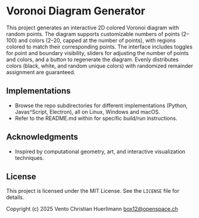 # Voronoi Diagram Generator

This project generates an interactive 2D colored Voronoi diagram with random points. The diagram supports customizable numbers of points (2–100) and colors (2–20, capped at the number of points), with regions colored to match their corresponding points. The interface includes toggles for point and boundary visibility, sliders for adjusting the number of points and colors, and a button to regenerate the diagram. Evenly distributes colors (black, white, and random unique colors) with randomized remainder assignment are guaranteed.

## Implementations
- Browse the repo subdirectories for different implementations (Python, Javas^Script, Electron), all on Linux, Windows and macOS.
- Refer to the README.md within for specific build/run instructions.

## Acknowledgments
- Inspired by computational geometry, art, and interactive visualization techniques.

## License
This project is licensed under the MIT License. See the `LICENSE` file for details.

Copyright (c) 2025 Vento Christian Huerlimann <box12@openspace.ch>

